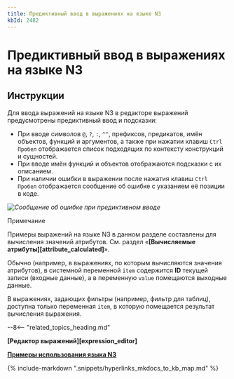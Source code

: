 ```yaml
---
title: Предиктивный ввод в выражениях на языке N3
kbId: 2482
---
```


# Предиктивный ввод в выражениях на языке N3

## Инструкции

Для ввода выражений на языке N3 в редакторе выражений предусмотрены предиктивный ввод и подсказки:

- При вводе символов `@`, `?`, `:`, `^^`, префиксов, предикатов, имён объектов, функций и аргументов, а также при нажатии клавиш `Ctrl` `Пробел` отображается список подходящих по контексту конструкций и сущностей.
- При вводе имён функций и объектов отображаются подсказки с их описанием.
- При наличии ошибки в выражении после нажатия клавиш `Ctrl` `Пробел` отображается сообщение об ошибке с указанием её позиции в коде.

_![Сообщение об ошибке при предиктивном вводе](https://kb.comindware.ru/assets/n3_autocomplete_error_message.png)_

Примечание

Примеры выражений на языке N3 в данном разделе составлены для вычисления значений атрибутов. См. раздел «**[Вычисляемые атрибуты][attribute_calculated]**».

Обычно (например, в выражениях, по которым вычисляются значения атрибутов), в системной переменной `item` содержится **ID** текущей записи (входные данные), а в переменную `value` помещаются выходные данные.

В выражениях, задающих фильтры (например, фильтр для таблиц), доступна только переменная `item`, в которую помещается результат вычисления выражения.

--8<-- "related_topics_heading.md"

**[Редактор выражений][expression_editor]**

**[Примеры использования языка N3](https://kb.comindware.ru/category.php?id=408)**

{% include-markdown ".snippets/hyperlinks_mkdocs_to_kb_map.md" %}
